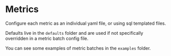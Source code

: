 # Metrics

Configure each metric as an individual yaml file, or using sql templated files.

Defaults live in the `defaults` folder and are used if not specifically overridden in a metric batch config file.

You can see some examples of metric batches in the `examples` folder.
